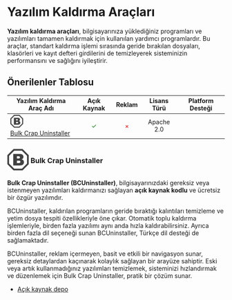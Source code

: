 <!-- NOTLAR 
 - Tablo eklemeyi unutmayın 
 - Uygun görseller eklemeyi unutmayın.
 - İçerik kuralları ve ekleme yapmak sayfalarını ziyaret edebilirsiniz -->

# Yazılım Kaldırma Araçları

**Yazılım kaldırma araçları**, bilgisayarınıza yüklediğiniz programları ve yazılımları tamamen kaldırmak için kullanılan yardımcı programlardır.
Bu araçlar, standart kaldırma işlemi sırasında geride bırakılan dosyaları, klasörleri ve kayıt defteri girdilerini de temizleyerek sisteminizin performansını ve sağlığını iyileştirir.

## Önerilenler Tablosu

| Yazılım Kaldırma Araç Adı | Açık Kaynak | Reklam  | Lisans Türü | Platform Desteği |
|--------------------------|:-----------:|:-------:|:-----------:|:----------------:|
| <span style="display: inline-block; vertical-align: middle;"><img src="docs/images/bulk-crap-uninstaller-icon.png" alt="bulkcrap" style="width: 30px; height: 30px;"> </span> <span style="display: inline-block; vertical-align: middle;"> [Bulk Crap Uninstaller](https://www.bcuninstaller.com/) | <span style="color: green;">✓</span> | <span style="color: red;">×</span> | Apache 2.0  | <i class="fa-brands fa-windows"> |

### <span style="display: inline-block; vertical-align: middle;"><img src="docs/images/bulk-crap-uninstaller-icon.png" alt="bulkcrap" style="width: 50px; height: 50px;"> </span> <span style="display: inline-block; vertical-align: middle;"> Bulk Crap Uninstaller

**Bulk Crap Uninstaller (BCUninstaller)**, bilgisayarınızdaki gereksiz veya istenmeyen yazılımları kaldırmanızı sağlayan **açık kaynak kodlu** ve ücretsiz bir özgür yazılımdır.

BCUninstaller, kaldırılan programların geride bıraktığı kalıntıları temizleme ve yetim dosya tespiti özellikleriyle öne çıkar. Otomatik toplu kaldırma işlemleriyle, birden fazla yazılımı aynı anda hızla kaldırabilirsiniz. Ayrıca birden fazla dil seçeneği sunan BCUninstaller, Türkçe dil desteği de sağlamaktadır.

BCUninstaller, reklam içermeyen, basit ve etkili bir navigasyon sunar, gereksiz detaylardan kaçınarak kolaylık sağlayan bir arayüze sahiptir. Eski veya artık kullanmadığınız yazılımları temizlemek, sisteminizi hızlandırmak ve düzenlemek için Bulk Crap Uninstaller, pratik bir çözüm sunar.

- [Açık kaynak depo](https://github.com/Klocman/Bulk-Crap-Uninstaller)
